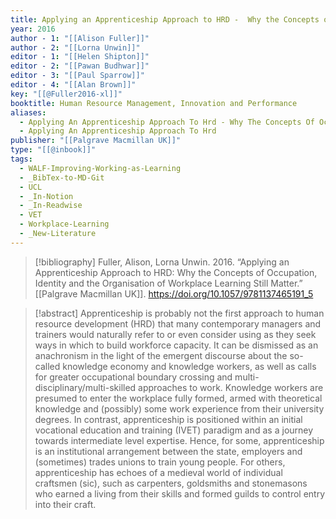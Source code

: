```yaml
---
title: Applying an Apprenticeship Approach to HRD -  Why the Concepts of Occupation, Identity and the Organisation of Workplace Learning Still Matter
year: 2016
author - 1: "[[Alison Fuller]]"
author - 2: "[[Lorna Unwin]]"
editor - 1: "[[Helen Shipton]]"
editor - 2: "[[Pawan Budhwar]]"
editor - 3: "[[Paul Sparrow]]"
editor - 4: "[[Alan Brown]]"
key: "[[@Fuller2016-xl]]"
booktitle: Human Resource Management, Innovation and Performance
aliases:
  - Applying An Apprenticeship Approach To Hrd - Why The Concepts Of Occupation, Identity And The Organisation Of Workplace Learning Still Matter
  - Applying An Apprenticeship Approach To Hrd
publisher: "[[Palgrave Macmillan UK]]"
type: "[[@inbook]]"
tags:
  - WALF-Improving-Working-as-Learning
  - _BibTex-to-MD-Git
  - UCL
  - _In-Notion
  - _In-Readwise
  - VET
  - Workplace-Learning
  - _New-Literature
---
```


> [!bibliography]
> Fuller, Alison, Lorna Unwin. 2016. “Applying an Apprenticeship Approach to HRD: Why the Concepts of Occupation, Identity and the Organisation of Workplace Learning Still Matter.” [[Palgrave Macmillan UK]]. https://doi.org/10.1057/9781137465191_5

> [!abstract]
> Apprenticeship is probably not the first approach to human resource development (HRD) that many contemporary managers and trainers would naturally refer to or even consider using as they seek ways in which to build workforce capacity. It can be dismissed as an anachronism in the light of the emergent discourse about the so-called knowledge economy and knowledge workers, as well as calls for greater occupational boundary crossing and multi-disciplinary/multi-skilled approaches to work. Knowledge workers are presumed to enter the workplace fully formed, armed with theoretical knowledge and (possibly) some work experience from their university degrees. In contrast, apprenticeship is positioned within an initial vocational education and training (IVET) paradigm and as a journey towards intermediate level expertise. Hence, for some, apprenticeship is an institutional arrangement between the state, employers and (sometimes) trades unions to train young people. For others, apprenticeship has echoes of a medieval world of individual craftsmen (sic), such as carpenters, goldsmiths and stonemasons who earned a living from their skills and formed guilds to control entry into their craft.